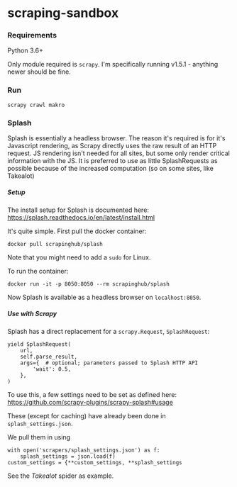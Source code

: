 # scraping-sandbox

### Requirements

Python 3.6+

Only module required is `scrapy`. I'm specifically running v1.5.1 - anything newer should be fine.

### Run

```
scrapy crawl makro
```

### Splash

Splash is essentially a headless browser. The reason it's required is for it's Javascript rendering, as Scrapy directly uses the raw result of an HTTP request. JS rendering isn't needed for all sites, but some only render critical information with the JS. It is preferred to use as little SplashRequests as possible because of the increased computation (so on some sites, like Takealot)

##### Setup

The install setup for Splash is documented here: <https://splash.readthedocs.io/en/latest/install.html>

It's quite simple. First pull the docker container:

```
docker pull scrapinghub/splash
```

Note that you might need to add a `sudo` for Linux.

To run the container:

```
docker run -it -p 8050:8050 --rm scrapinghub/splash
```

Now Splash is available as a headless browser on `localhost:8050`.

##### Use with Scrapy

Splash has a direct replacement for a `scrapy.Request`, `SplashRequest`:

```
yield SplashRequest(
	url,
	self.parse_result,
    args={  # optional; parameters passed to Splash HTTP API
        'wait': 0.5,
    },
)
```

To use this, a few settings need to be set as defined here: <https://github.com/scrapy-plugins/scrapy-splash#usage>

These (except for caching) have already been done in `splash_settings.json`.

We pull them in using

```
with open('scrapers/splash_settings.json') as f:
    splash_settings = json.load(f)
custom_settings = {**custom_settings, **splash_settings
```

See the *Takealot* spider as example.